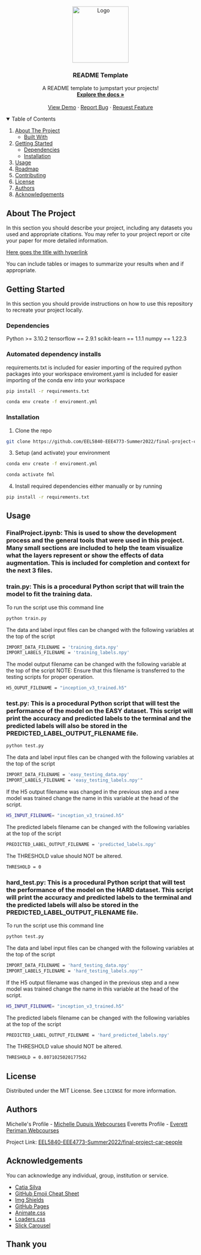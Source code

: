 

<!-- PROJECT LOGO -->
<br />
<p align="center">
  <a href="https://github.com/catiaspsilva/README-template">
    <img src="images/gators.jpg" alt="Logo" width="150" height="150">
  </a>

  <h3 align="center">README Template</h3>

  <p align="center">
    A README template to jumpstart your projects!
    <br />
    <a href="https://github.com/catiaspsilva/README-template/blob/main/images/docs.txt"><strong>Explore the docs »</strong></a>
    <br />
    <br />
    <a href="#usage">View Demo</a>
    ·
    <a href="https://github.com/catiaspsilva/README-template/issues">Report Bug</a>
    ·
    <a href="https://github.com/catiaspsilva/README-template/issues">Request Feature</a>
  </p>
</p>



<!-- TABLE OF CONTENTS -->
<details open="open">
  <summary>Table of Contents</summary>
  <ol>
    <li>
      <a href="#about-the-project">About The Project</a>
      <ul>
        <li><a href="#built-with">Built With</a></li>
      </ul>
    </li>
    <li>
      <a href="#getting-started">Getting Started</a>
      <ul>
        <li><a href="#dependencies">Dependencies</a></li>
        <li><a href="#installation">Installation</a></li>
      </ul>
    </li>
    <li><a href="#usage">Usage</a></li>
    <li><a href="#roadmap">Roadmap</a></li>
    <li><a href="#contributing">Contributing</a></li>
    <li><a href="#license">License</a></li>
    <li><a href="#authors">Authors</a></li>
    <li><a href="#acknowledgements">Acknowledgements</a></li>
  </ol>
</details>



<!-- ABOUT THE PROJECT -->
## About The Project

In this section you should describe your project, including any datasets you used and appropriate citations. You may refer to your project report or cite your paper for more detailed information.

[Here goes the title with hyperlink](https://github.com/catiaspsilva/README-template)

You can include tables or images to summarize your results when and if appropriate.

<!-- GETTING STARTED -->
## Getting Started

In this section you should provide instructions on how to use this repository to recreate your project locally.

### Dependencies

Python >= 3.10.2
tensorflow == 2.9.1
scikit-learn == 1.1.1
numpy == 1.22.3



### Automated dependency installs 

requirements.txt is included for easier importing of the required python packages into your workspace
enviroment.yaml is included for easier importing of the conda env into your workspace

```sh
pip install -r requirements.txt
  ```
  
```sh
conda env create -f enviroment.yml
  ```
### Installation

1. Clone the repo
```sh
git clone https://github.com/EEL5840-EEE4773-Summer2022/final-project-car-people.git
   ```
   
3. Setup (and activate) your environment
```sh
conda env create -f enviroment.yml
  ```
  
  ```sh
conda activate fml
  ```
  
4. Install required dependencies either manually or by running
```sh
pip install -r requirements.txt
  ```
  
<!-- USAGE EXAMPLES -->
## Usage

### FinalProject.ipynb: This is used to show the development process and the general tools that were used in this project. Many small sections are included to help the team visualize what the layers represent or show the effects of data augmentation. This is included for completion and context for the next 3 files.

### train.py: This is a procedural Python script that will train the model to fit the training data.
To run the script use this command line
```sh
python train.py
  ```
  The data and label input files can be changed with the following variables at the top of the script
 ```sh
IMPORT_DATA_FILENAME = 'training_data.npy'
IMPORT_LABELS_FILENAME = 'training_labels.npy'
  ```
  The model output filename can be changed with the following variable at the top of the script
NOTE: Ensure that this filename is transferred to the testing scripts for proper operation.
```sh
H5_OUPUT_FILENAME = "inception_v3_trained.h5"
  ```
  
 ### test.py: This is a procedural Python script that will test the performance of the model on the EASY dataset. This script will print the accuracy and predicted labels to the terminal and the predicted labels will also be stored in the PREDICTED_LABEL_OUTPUT_FILENAME file.
```sh
python test.py
  ```
 The data and label input files can be changed with the following variables at the top of the script
 ```sh
IMPORT_DATA_FILENAME = 'easy_testing_data.npy'
IMPORT_LABELS_FILENAME = 'easy_testing_labels.npy'"
  ```
If the H5 output filename was changed in the previous step and a new model was trained change the name in this variable at the head of the script.
```sh
H5_INPUT_FILENAME= "inception_v3_trained.h5"
  ```
 The predicted labels filename can be changed with the following variables at the top of the script
```sh
PREDICTED_LABEL_OUTPUT_FILENAME = 'predicted_labels.npy'
  ```
 The THRESHOLD value should NOT be altered.
```sh
THRESHOLD = 0
  ```
  
   ### hard_test.py: This is a procedural Python script that will test the performance of the model on the HARD dataset. This script will print the accuracy and predicted labels to the terminal and the predicted labels will also be stored in the PREDICTED_LABEL_OUTPUT_FILENAME file.
To run the script use this command line
```sh
python test.py
  ```
 The data and label input files can be changed with the following variables at the top of the script
 ```sh
IMPORT_DATA_FILENAME = 'hard_testing_data.npy'
IMPORT_LABELS_FILENAME = 'hard_testing_labels.npy'"
  ```
If the H5 output filename was changed in the previous step and a new model was trained change the name in this variable at the head of the script.
```sh
H5_INPUT_FILENAME= "inception_v3_trained.h5"
  ```
 The predicted labels filename can be changed with the following variables at the top of the script
```sh
PREDICTED_LABEL_OUTPUT_FILENAME = 'hard_predicted_labels.npy'
  ```
 The THRESHOLD value should NOT be altered.
```sh
THRESHOLD = 0.8071025020177562 
  ```
<!-- LICENSE -->
## License

Distributed under the MIT License. See `LICENSE` for more information.

<!-- Authors -->
## Authors

Michelle's Profile - [Michelle Dupuis Webcourses](https://ufl.instructure.com/courses/455013/users/1128233)
Everetts Profile - [Everett Periman Webcourses](https://ufl.instructure.com/courses/455013/users/1164029)

Project Link: [EEL5840-EEE4773-Summer2022/final-project-car-people](https://github.com/EEL5840-EEE4773-Summer2022/final-project-car-people)


<!-- ACKNOWLEDGEMENTS -->
## Acknowledgements

You can acknowledge any individual, group, institution or service.
* [Catia Silva](https://faculty.eng.ufl.edu/catia-silva/)
* [GitHub Emoji Cheat Sheet](https://www.webpagefx.com/tools/emoji-cheat-sheet)
* [Img Shields](https://shields.io)
* [GitHub Pages](https://pages.github.com)
* [Animate.css](https://daneden.github.io/animate.css)
* [Loaders.css](https://connoratherton.com/loaders)
* [Slick Carousel](https://kenwheeler.github.io/slick)

## Thank you

<!-- If this is useful: [![Buy me a coffee](https://www.buymeacoffee.com/assets/img/guidelines/download-assets-sm-1.svg)](https://www.buymeacoffee.com/catiaspsilva) -->
